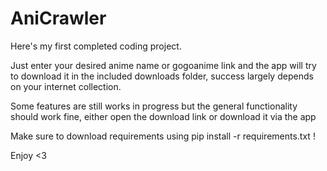 # AniCrawler

Here's my first completed coding project.

Just enter your desired anime name or gogoanime link and the app will try to download it in the included downloads folder, success largely depends on your internet collection.

Some features are still works in progress but the general functionality should work fine, either open the download link or download it via the app

Make sure to download requirements using pip install -r requirements.txt !

Enjoy <3

